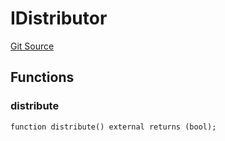 # IDistributor
[Git Source](https://github.com/KlimaDAO/klimadao-solidity/blob/704b462e69030cb9a43680057bee91d745d579ba/src/protocol/staking/regular/KlimaStaking_v2.sol)


## Functions
### distribute


```solidity
function distribute() external returns (bool);
```

